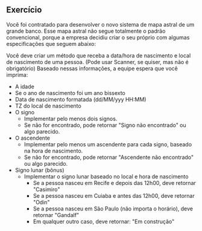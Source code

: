 ## Exercício

Você foi contratado para desenvolver o novo sistema de mapa astral de um grande banco.
Esse mapa astral não segue totalmente o padrão convencional, porque a empresa decidiu criar o seu próprio com algumas especificações que seguem abaixo:

Você deve criar um método que receba a data/hora de nascimento e local de nascimento de uma pessoa. (Pode usar Scanner, se quiser, mas não é obrigatório)
Baseado nessas informações, a equipe espera que você imprima:

- A idade
- Se o ano de nascimento foi um ano bissexto
- Data de nascimento formatada (dd/MM/yyy HH:MM)
- TZ do local de nascimento
- O signo
    - Implementar pelo menos dois signos.
    - Se não for encontrado, pode retornar "Signo não encontrado" ou algo parecido.
- O ascendente
    - Implementar pelo menos um ascendente para cada signo, baseado na hora de nascimento.
    - Se não for encontrado, pode retornar "Ascendente não encontrado" ou algo parecido.
- Signo lunar (bônus)
    - Implementar o signo lunar baseado no local e hora de nascimento
        - Se a pessoa nasceu em Recife e depois das 12h00, deve retornar "Casimiro"
        - Se a pessoa nasceu em Cuiaba e antes das 12h00, deve retornar "Odin"
        - Se a pessoa nasceu em São Paulo (não importa o horário), deve retornar "Gandalf"
        - Em qualquer outro caso, deve retornar: "Em construção"